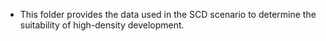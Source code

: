 - This folder provides the data used in the SCD scenario to determine the suitability of high-density development.
